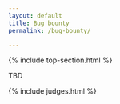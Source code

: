 ```yaml
---
layout: default
title: Bug bounty
permalink: /bug-bounty/

---
```


{% include top-section.html %}

TBD

{% include judges.html %}